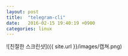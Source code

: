 ```yaml
---
layout: post
title:  "telegram-cli"
date:   2016-02-15 19:40:19 +0900
categories: linux
---
```


![친절한 스크린샷]({{ site.url }}/images/캡쳐.png)
